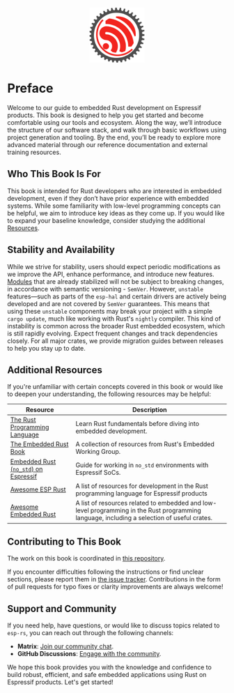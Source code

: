 <p style="text-align:center;"><img src="./assets/esp-rs.svg" width="25%"></p>

# Preface

Welcome to our guide to embedded Rust development on Espressif products. This book is designed to help you get started and become comfortable using our tools and ecosystem. Along the way, we’ll introduce the structure of our software stack, and walk through basic workflows using project generation and tooling. By the end, you’ll be ready to explore more advanced material through our reference documentation and external training resources.

## Who This Book Is For

This book is intended for Rust developers who are interested in embedded development, even if they don’t have prior experience with embedded systems. While some familiarity with low-level programming concepts can be helpful, we aim to introduce key ideas as they come up. If you would like to expand your baseline knowledge, consider studying the additional [Resources][resources].

## Stability and Availability

While we strive for stability, users should expect periodic modifications as we improve the API, enhance performance, and introduce new features. [Modules][modules] that are already stabilized will not be subject to breaking changes, in accordance with semantic versioning - `SemVer`. However, `unstable` features—such as parts of the `esp-hal` and certain drivers are actively being developed and are not covered by `SemVer` guarantees. This means that using these `unstable` components may break your project with a simple `cargo update`, much like working with Rust's `nightly` compiler. This kind of instability is common across the broader Rust embedded ecosystem, which is still rapidly evolving. Expect frequent changes and track dependencies closely. For all major crates, we provide migration guides between releases to help you stay up to date.


## Additional Resources

If you're unfamiliar with certain concepts covered in this book or would like to deepen your understanding, the following resources may be helpful:

| Resource                                                 | Description                                                                           |
| -------------------------------------------------------- | ------------------------------------------------------------------------------------- |
| [The Rust Programming Language][rust-book]               | Learn Rust fundamentals before diving into embedded development.                      |
| [The Embedded Rust Book][embedded-rust-book]             | A collection of resources from Rust's Embedded Working Group.                         |
| [Embedded Rust (`no_std`) on Espressif][no_std-training] | Guide for working in `no_std` environments with Espressif SoCs.                       |
| [Awesome ESP Rust][awesome-esp-rust]                     | A list of resources for development in the Rust programming language for Espressif products |
| [Awesome Embedded Rust][awesome-embedded-rust]           | A list of resources related to embedded and low-level programming in the Rust programming language, including a selection of useful crates.                       |

## Contributing to This Book

The work on this book is coordinated in [this repository][book-repository].

If you encounter difficulties following the instructions or find unclear sections, please report them in [the issue tracker][book-issues]. Contributions in the form of pull requests for typo fixes or clarity improvements are always welcome!

## Support and Community

If you need help, have questions, or would like to discuss topics related to `esp-rs`, you can reach out through the following channels:

- **Matrix**: [Join our community chat](https://matrix.to/#/#esp-rs:matrix.org).
- **GitHub Discussions**: [Engage with the community](https://github.com/esp-rs/esp-hal/discussions).

We hope this book provides you with the knowledge and confidence to build robust, efficient, and safe embedded applications using Rust on Espressif products. Let's get started!

[modules]: https://docs.espressif.com/projects/rust/esp-hal/1.0.0/esp32c6/esp_hal/index.html#modules
[resources]: #additional-resources
[rust-book]: https://doc.rust-lang.org/book/
[embedded-rust-book]: https://docs.rust-embedded.org/book/index.html
[no_std-training]: https://esp-rs.github.io/no_std-training/
[awesome-esp-rust]: https://github.com/esp-rs/awesome-esp-rust.git
[awesome-embedded-rust]: https://github.com/rust-embedded/awesome-embedded-rust
[book-repository]: https://github.com/esp-rs/book
[book-issues]: https://github.com/esp-rs/book/issues/